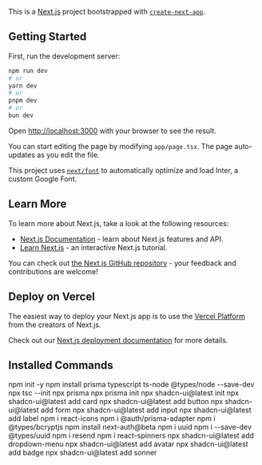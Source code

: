 This is a [Next.js](https://nextjs.org/) project bootstrapped with [`create-next-app`](https://github.com/vercel/next.js/tree/canary/packages/create-next-app).

## Getting Started

First, run the development server:

```bash
npm run dev
# or
yarn dev
# or
pnpm dev
# or
bun dev
```

Open [http://localhost:3000](http://localhost:3000) with your browser to see the result.

You can start editing the page by modifying `app/page.tsx`. The page auto-updates as you edit the file.

This project uses [`next/font`](https://nextjs.org/docs/basic-features/font-optimization) to automatically optimize and load Inter, a custom Google Font.

## Learn More

To learn more about Next.js, take a look at the following resources:

- [Next.js Documentation](https://nextjs.org/docs) - learn about Next.js features and API.
- [Learn Next.js](https://nextjs.org/learn) - an interactive Next.js tutorial.

You can check out [the Next.js GitHub repository](https://github.com/vercel/next.js/) - your feedback and contributions are welcome!

## Deploy on Vercel

The easiest way to deploy your Next.js app is to use the [Vercel Platform](https://vercel.com/new?utm_medium=default-template&filter=next.js&utm_source=create-next-app&utm_campaign=create-next-app-readme) from the creators of Next.js.

Check out our [Next.js deployment documentation](https://nextjs.org/docs/deployment) for more details.


## Installed Commands
npm init -y
npm install prisma typescript ts-node @types/node --save-dev
npx tsc --init
npx prisma
npx prisma init
npx shadcn-ui@latest init
npx shadcn-ui@latest add card
npx shadcn-ui@latest add button
npx shadcn-ui@latest add form
npx shadcn-ui@latest add input
npx shadcn-ui@latest add label
npm i react-icons
npm i @auth/prisma-adapter
npm i @types/bcryptjs
npm install next-auth@beta
npm i uuid
npm i --save-dev @types/uuid
npm i resend
npm i react-spinners
npx shadcn-ui@latest add dropdown-menu
npx shadcn-ui@latest add avatar 
npx shadcn-ui@latest add badge
npx shadcn-ui@latest add sonner
